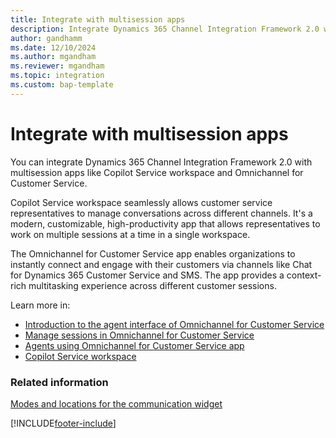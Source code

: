 ```yaml
---
title: Integrate with multisession apps
description: Integrate Dynamics 365 Channel Integration Framework 2.0 with multisession apps like Omnichannel for Customer Service and Copilot Service workspace.
author: gandhamm
ms.date: 12/10/2024
ms.author: mgandham
ms.reviewer: mgandham
ms.topic: integration
ms.custom: bap-template
---
```

# Integrate with multisession apps

You can integrate Dynamics 365 Channel Integration Framework 2.0 with multisession apps like Copilot Service workspace and Omnichannel for Customer Service. 

Copilot Service workspace seamlessly allows customer service representatives to manage conversations across different channels. It's a modern, customizable, high-productivity app that allows representatives to work on multiple sessions at a time in a single workspace.

The Omnichannel for Customer Service app enables organizations to instantly connect and engage with their customers via channels like Chat for Dynamics 365 Customer Service and SMS. The app provides a context-rich multitasking experience across different customer sessions.

Learn more in:

- [Introduction to the agent interface of Omnichannel for Customer Service](../../../customer-service/use/oc-introduction-agent-interface.md)  
- [Manage sessions in Omnichannel for Customer Service](../../../customer-service/use/oc-manage-sessions.md)  
- [Agents using Omnichannel for Customer Service app](../../../customer-service/use/omnichannel-customer-service-app-agent.md)  
- [Copilot Service workspace](../../../customer-service/implement/csw-overview.md)

### Related information

[Modes and locations for the communication widget](modes-communication-widget.md)  

[!INCLUDE[footer-include](../../../includes/footer-banner.md)]
